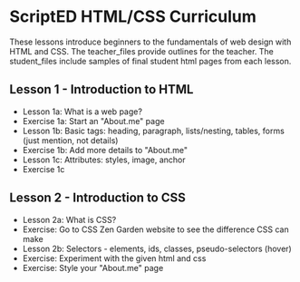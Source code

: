 # ScriptED HTML/CSS Curriculum #
These lessons introduce beginners to the fundamentals of web design with HTML and CSS. The teacher_files provide outlines for the teacher. The student_files include samples of final student html pages from each lesson. 

## Lesson 1 - Introduction to HTML
* Lesson 1a: What is a web page?
* Exercise 1a: Start an "About.me" page
* Lesson 1b: Basic tags: heading, paragraph, lists/nesting, tables, forms (just mention, not details)
* Exercise 1b: Add more details to "About.me"
* Lesson 1c: Attributes: styles, image, anchor
* Exercise 1c

## Lesson 2 - Introduction to CSS
* Lesson 2a: What is CSS?
* Exercise: Go to CSS Zen Garden website to see the difference CSS can make
* Lesson 2b: Selectors - elements, ids, classes, pseudo-selectors (hover)
* Exercise: Experiment with the given html and css
* Exercise: Style your "About.me" page

